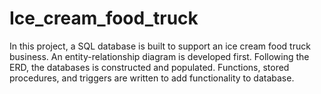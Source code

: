 # Ice_cream_food_truck
In this project, a SQL database is built to support an ice cream food truck business. An entity-relationship diagram is developed first. Following the ERD, the databases is constructed and populated. Functions, stored procedures, and triggers are written to add functionality to database.
